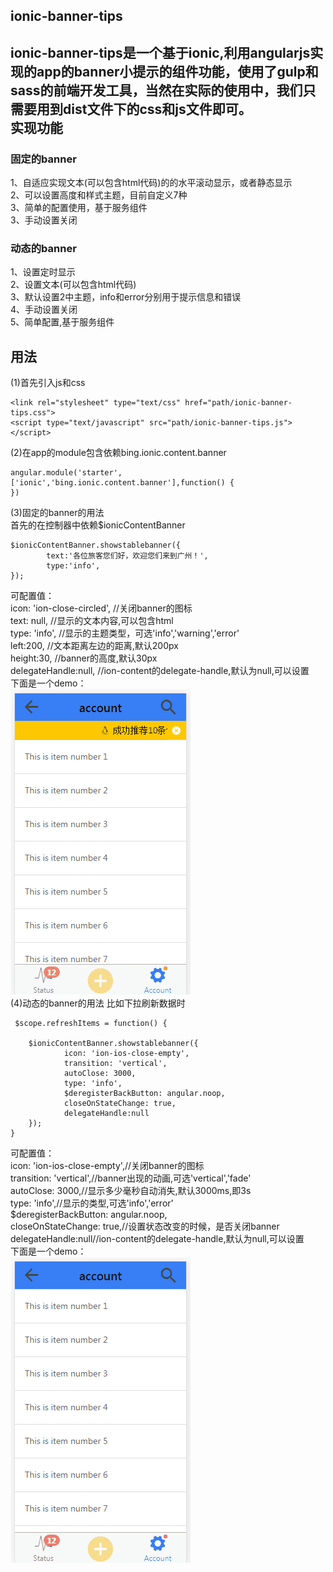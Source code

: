 ionic-banner-tips
------
ionic-banner-tips是一个基于ionic,利用angularjs实现的app的banner小提示的组件功能，使用了gulp和sass的前端开发工具，当然在实际的使用中，我们只需要用到dist文件下的css和js文件即可。  
实现功能
------
### 固定的banner  
1、自适应实现文本(可以包含html代码)的的水平滚动显示，或者静态显示      
2、可以设置高度和样式主题，目前自定义7种       
3、简单的配置使用，基于服务组件         
3、手动设置关闭         
### 动态的banner  
1、设置定时显示     
2、设置文本(可以包含html代码)     
3、默认设置2中主题，info和error分别用于提示信息和错误          
4、手动设置关闭         
5、简单配置,基于服务组件     

用法
------
(1)首先引入js和css    
```
<link rel="stylesheet" type="text/css" href="path/ionic-banner-tips.css">    
<script type="text/javascript" src="path/ionic-banner-tips.js"></script>
```  
(2)在app的module包含依赖bing.ionic.content.banner       
```   
angular.module('starter',['ionic','bing.ionic.content.banner'],function() {					
})
```			
(3)固定的banner的用法     
首先的在控制器中依赖$ionicContentBanner     
```   
$ionicContentBanner.showstablebanner({     
		text:'各位旅客您们好，欢迎您们来到广州！',     
		type:'info',    
});   
```
可配置值：    
icon: 'ion-close-circled', //关闭banner的图标        
text: null,                //显示的文本内容,可以包含html         
type: 'info',			   //显示的主题类型，可选'info','warning','error'          
left:200,				   //文本距离左边的距离,默认200px         
height:30,				   //banner的高度,默认30px            
delegateHandle:null,       //ion-content的delegate-handle,默认为null,可以设置    
下面是一个demo：    
![banner](/test/img/banner1.gif "banner")    
(4)动态的banner的用法
比如下拉刷新数据时   
```
 $scope.refreshItems = function() {

	$ionicContentBanner.showstablebanner({     
			icon: 'ion-ios-close-empty',
	        transition: 'vertical', 
	        autoClose: 3000,          
	        type: 'info',     
	        $deregisterBackButton: angular.noop,     
	        closeOnStateChange: true,            
	        delegateHandle:null          
	});    
}       
```   
可配置值：     
icon: 'ion-ios-close-empty',//关闭banner的图标     
transition: 'vertical',//banner出现的动画,可选'vertical','fade'     
autoClose: 3000,//显示多少毫秒自动消失,默认3000ms,即3s                
type: 'info',//显示的类型,可选'info','error'           
$deregisterBackButton: angular.noop,           
closeOnStateChange: true,//设置状态改变的时候，是否关闭banner             
delegateHandle:null//ion-content的delegate-handle,默认为null,可以设置               
下面是一个demo：           
![banner](/test/img/banner2.gif "banner")             




